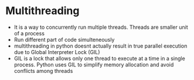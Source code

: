 # Multithreading

- It is a way to concurrently run multiple threads. Threads are smaller unit of a process
- Run different part of code simulteneously
- multithreading in python doesnt actually result in true parallel execution due to Global Interpreter Lock (GIL)
- GIL is a lock that allows only one thread to execute at a time in a single process. Python uses GIL to simplify memory allocation and avoid conflicts among threads